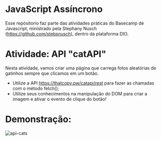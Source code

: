 # JavaScript Assíncrono 
Esse repósitorio faz parte das atividades práticas do Basecamp de Javascript, ministrado pela Stephany Nusch (https://github.com/stebsnusch), dentro da plataforma DIO. 

# Atividade: API "catAPI"
Nesta atividade, vamos criar uma página que carrega fotos aleatórias de gatinhos sempre que clicamos em um botão.

  - Utilize a API https://thatcopy.pw/catapi/rest para fazer as chamadas com o método fetch();
  - Utilize seus conhecimentos na manipulação do DOM para criar a imagem e ativar o evento de clique do botão!

# Demonstração: 
![api-cats](https://user-images.githubusercontent.com/81202455/163684570-724e20a1-964f-4086-88ae-ba3135a9e034.gif)
